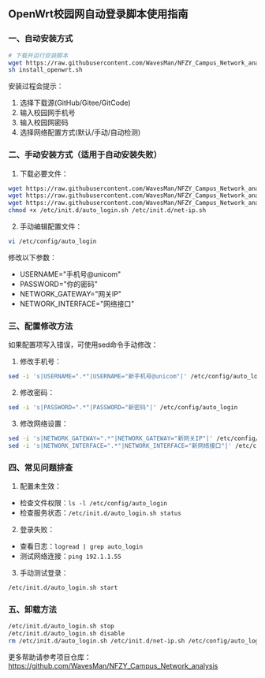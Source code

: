 ## OpenWrt校园网自动登录脚本使用指南

### 一、自动安装方式

```bash
# 下载并运行安装脚本
wget https://raw.githubusercontent.com/WavesMan/NFZY_Campus_Network_analysis/main/OpenWrt/install_openwrt.sh
sh install_openwrt.sh
```

安装过程会提示：
1. 选择下载源(GitHub/Gitee/GitCode)
2. 输入校园网手机号
3. 输入校园网密码
4. 选择网络配置方式(默认/手动/自动检测)

### 二、手动安装方式（适用于自动安装失败）

1. 下载必要文件：
```bash
wget https://raw.githubusercontent.com/WavesMan/NFZY_Campus_Network_analysis/main/OpenWrt/auto_login.sh -O /etc/init.d/auto_login.sh
wget https://raw.githubusercontent.com/WavesMan/NFZY_Campus_Network_analysis/main/OpenWrt/net-ip.sh -O /etc/init.d/net-ip.sh
wget https://raw.githubusercontent.com/WavesMan/NFZY_Campus_Network_analysis/main/OpenWrt/auto_login.sample -O /etc/config/auto_login
chmod +x /etc/init.d/auto_login.sh /etc/init.d/net-ip.sh
```

2. 手动编辑配置文件：
```bash
vi /etc/config/auto_login
```
修改以下参数：
- USERNAME="手机号@unicom"
- PASSWORD="你的密码"
- NETWORK_GATEWAY="网关IP"
- NETWORK_INTERFACE="网络接口"

### 三、配置修改方法

如果配置项写入错误，可使用sed命令手动修改：

1. 修改手机号：
```bash
sed -i 's|USERNAME=".*"|USERNAME="新手机号@unicom"|' /etc/config/auto_login
```

2. 修改密码：
```bash
sed -i 's|PASSWORD=".*"|PASSWORD="新密码"|' /etc/config/auto_login
```

3. 修改网络设置：
```bash
sed -i 's|NETWORK_GATEWAY=".*"|NETWORK_GATEWAY="新网关IP"|' /etc/config/auto_login
sed -i 's|NETWORK_INTERFACE=".*"|NETWORK_INTERFACE="新网络接口"|' /etc/config/auto_login
```

### 四、常见问题排查

1. 配置未生效：
- 检查文件权限：`ls -l /etc/config/auto_login`
- 检查服务状态：`/etc/init.d/auto_login.sh status`

2. 登录失败：
- 查看日志：`logread | grep auto_login`
- 测试网络连接：`ping 192.1.1.55`

3. 手动测试登录：
```bash
/etc/init.d/auto_login.sh start
```

### 五、卸载方法
```bash
/etc/init.d/auto_login.sh stop
/etc/init.d/auto_login.sh disable
rm /etc/init.d/auto_login.sh /etc/init.d/net-ip.sh /etc/config/auto_login
```

更多帮助请参考项目仓库：
https://github.com/WavesMan/NFZY_Campus_Network_analysis
